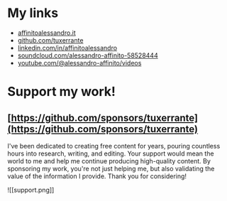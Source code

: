 # My links


- [affinitoalessandro.it](https://affinitoalessandro.altervista.org/blog/)
- [github.com/tuxerrante](https://github.com/tuxerrante)
- [linkedin.com/in/affinitoalessandro](https://www.linkedin.com/in/affinitoalessandro)
- [soundcloud.com/alessandro-affinito-58528444](https://soundcloud.com/alessandro-affinito-58528444)
- [youtube.com/@alessandro-affinito/videos](https://www.youtube.com/@alessandro-affinito/videos)


# Support my work!

## [https://github.com/sponsors/tuxerrante](https://github.com/sponsors/tuxerrante)

I've been dedicated to creating free content for years, pouring countless hours into research, writing, and editing. 
Your support would mean the world to me and help me continue producing high-quality content. By sponsoring my work, you're not just helping me, but also validating the value of the information I provide. Thank you for considering!

![[support.png]]



